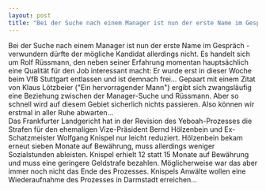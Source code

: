 ```yaml
---
layout: post
title: "Bei der Suche nach einem Manager ist nun der erste Name im Gespräch - verwundern dürfte der mögliche Kandidat allerdings nicht."
---
```


Bei der Suche nach einem Manager ist nun der erste Name im Gespräch - verwundern dürfte der mögliche Kandidat allerdings nicht. Es handelt sich um Rolf Rüssmann, den neben seiner Erfahrung momentan hauptsächlich eine Qualität für den Job interessant macht: Er wurde erst in dieser Woche beim VfB Stuttgart entlassen und ist demnach frei... Gepaart mit einem Zitat von Klaus Lötzbeier ("Ein hervorragender Mann") ergibt sich zwangsläufig eine Beziehung zwischen der Manager-Suche und Rüssmann. Aber so schnell wird auf diesem Gebiet sicherlich nichts passieren. Also können wir erstmal in aller Ruhe abwarten...  
Das Frankfurter Landgericht hat in der Revision des Yeboah-Prozesses die Strafen für den ehemaligen Vize-Präsident Bernd Hölzenbein und Ex-Schatzmeister Wolfgang Knispel nur leicht reduziert. Hölzenbein bekam erneut sieben Monate auf Bewährung, muss allerdings weniger Sozialstunden ableisten. Knispel erhielt 12 statt 15 Monate auf Bewährung und muss eine geringere Geldstrafe bezahlen. Möglicherweise war das aber immer noch nicht das Ende des Prozesses. Knispels Anwälte wollen eine Wiederaufnahme des Prozesses in Darmstadt erreichen...
